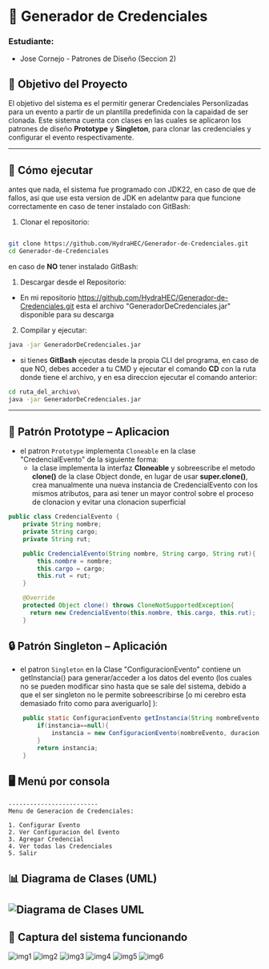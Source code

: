 # 🪪  Generador de Credenciales

### Estudiante:
- Jose Cornejo - Patrones de Diseño (Seccion 2)

## 🎯 Objetivo del Proyecto

El objetivo del sistema es el permitir generar Credenciales Personlizadas para un evento a partir de un plantilla predefinida con la capaidad de ser clonada. Este sistema cuenta con clases en las cuales se aplicaron los patrones de diseño **Prototype** y **Singleton**, para clonar las credenciales y configurar el evento respectivamente.

---
## 🚀 Cómo ejecutar
antes que nada, el sistema fue programado con JDK22, en caso de que de fallos, asi que use esta version de JDK en adelantw para que funcione correctamente
en caso de tener instalado con GitBash:

1. Clonar el repositorio:
```bash

git clone https://github.com/HydraHEC/Generador-de-Credenciales.git
cd Generador-de-Credenciales
```

en caso de **NO** tener instalado GitBash:

1. Descargar desde el Repositorio:
  - En mi repositorio https://github.com/HydraHEC/Generador-de-Credenciales.git esta el archivo "GeneradorDeCredenciales.jar" disponible para su descarga

2. Compilar y ejecutar:
   
```bash
java -jar GeneradorDeCredenciales.jar
```
- si tienes **GitBash** ejecutas desde la propia CLI del programa, en caso de que NO, debes acceder a tu CMD y ejecutar el comando **CD** con la ruta donde tiene el archivo, y en esa direccion ejecutar el comando anterior:
```bash
cd ruta_del_archivo\
java -jar GeneradorDeCredenciales.jar
```

---
## 🧬 Patrón Prototype – Aplicacion
- el patron `Prototype` implementa `Cloneable` en la clase "CredencialEvento" de la siguiente forma:
  - la clase implementa la interfaz **Cloneable** y sobreescribe el metodo **clone()** de la clase Object donde, en lugar de usar **super.clone()**, crea manualmente una nueva instancia de CredencialEvento con los mismos atributos, para asi tener un mayor control sobre el proceso de clonacion y evitar una clonacion superficial
```java
public class CredencialEvento {
    private String nombre;
    private String cargo;
    private String rut;

    public CredencialEvento(String nombre, String cargo, String rut){
        this.nombre = nombre;
        this.cargo = cargo;
        this.rut = rut;
    }

    @Override
    protected Object clone() throws CloneNotSupportedException{
      return new CredencialEvento(this.nombre, this.cargo, this.rut);
    }
```
## 🔒 Patrón Singleton – Aplicación
- el patron `Singleton` en la Clase "ConfiguracionEvento" contiene un getInstancia() para generar/acceder a los datos del evento (los cuales no se pueden modificar sino hasta que se sale del sistema, debido a que el ser singleton no le permite sobreescribirse [o mi cerebro esta demasiado frito como para averiguarlo] ):
```java
    public static ConfiguracionEvento getInstancia(String nombreEvento, int duracion, String idioma){
        if(instancia==null){
            instancia = new ConfiguracionEvento(nombreEvento, duracion, idioma);
        }
        return instancia;
    }
```
## 🖥️ Menú por consola

```
-------------------------
Menu de Generacion de Credenciales:

1. Configurar Evento
2. Ver Configuracion del Evento
3. Agregar Credencial
4. Ver todas las Credenciales
5. Salir
```
## 📊 Diagrama de Clases (UML)
![Diagrama de Clases UML](pt_uml_0517.svg)
---

## 📸 Captura del sistema funcionando
![img1](Imagenes_Generador/img1.svg)
![img2](Imagenes_Generador/img_2.svg)
![img3](Imagenes_Generador/img3.svg)
![img4](Imagenes_Generador/img4.svg)
![img5](Imagenes_Generador/img5.svg)
![img6](Imagenes_Generador/img6.svg)
